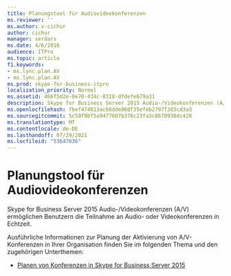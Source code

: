 ```yaml
---
title: Planungstool für Audiovideokonferenzen
ms.reviewer: ''
ms.author: v-cichur
author: cichur
manager: serdars
ms.date: 4/6/2016
audience: ITPro
ms.topic: article
f1.keywords:
- ms.lync.plan.AV
- ms.lync.plan.AV
ms.prod: skype-for-business-itpro
localization_priority: Normal
ms.assetid: 466f5d2e-0e70-434c-8318-dfdefe679a31
description: Skype for Business Server 2015 Audio-/Videokonferenzen (A/V) ermöglichen Benutzern die Teilnahme an Audio- oder Videokonferenzen in Echtzeit.
ms.openlocfilehash: fbef474813acb6dde060f35efeb2797f383cd3a3
ms.sourcegitcommit: 5c59f9bf5a9477607b378c23fa3c8670930dc428
ms.translationtype: MT
ms.contentlocale: de-DE
ms.lasthandoff: 07/29/2021
ms.locfileid: "53647036"
---
```

# <a name="audio-video-conferencing-planning-tool"></a>Planungstool für Audiovideokonferenzen
 
Skype for Business Server 2015 Audio-/Videokonferenzen (A/V) ermöglichen Benutzern die Teilnahme an Audio- oder Videokonferenzen in Echtzeit.
  
Ausführliche Informationen zur Planung der Aktivierung von A/V-Konferenzen in Ihrer Organisation finden Sie im folgenden Thema und den zugehörigen Unterthemen: 
  
- [Planen von Konferenzen in Skype for Business Server 2015](../../plan-your-deployment/conferencing/conferencing.md)
    

